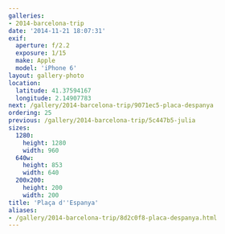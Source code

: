 ```yaml
---
galleries:
- 2014-barcelona-trip
date: '2014-11-21 18:07:31'
exif:
  aperture: f/2.2
  exposure: 1/15
  make: Apple
  model: 'iPhone 6'
layout: gallery-photo
location:
  latitude: 41.37594167
  longitude: 2.14907783
next: /gallery/2014-barcelona-trip/9071ec5-placa-despanya
ordering: 25
previous: /gallery/2014-barcelona-trip/5c447b5-julia
sizes:
  1280:
    height: 1280
    width: 960
  640w:
    height: 853
    width: 640
  200x200:
    height: 200
    width: 200
title: 'Plaça d''Espanya'
aliases:
- /gallery/2014-barcelona-trip/8d2c0f8-placa-despanya.html
---
```


